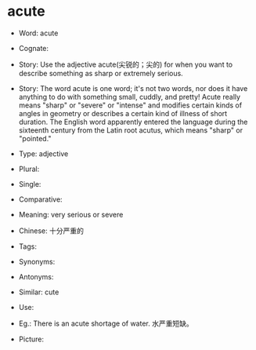 # acute

- Word: acute
- Cognate: 
- Story: Use the adjective acute(尖锐的；尖的) for when you want to describe something as sharp or extremely serious.
- Story: The word acute is one word; it's not two words, nor does it have anything to do with something small, cuddly, and pretty! Acute really means "sharp" or "severe" or "intense" and modifies certain kinds of angles in geometry or describes a certain kind of illness of short duration. The English word apparently entered the language during the sixteenth century from the Latin root acutus, which means "sharp" or "pointed."

- Type: adjective
- Plural: 
- Single: 
- Comparative: 
- Meaning: very serious or severe
- Chinese: 十分严重的
- Tags: 
- Synonyms: 
- Antonyms: 
- Similar: cute
- Use: 
- Eg.: There is an acute shortage of water. 水严重短缺。
- Picture: 

